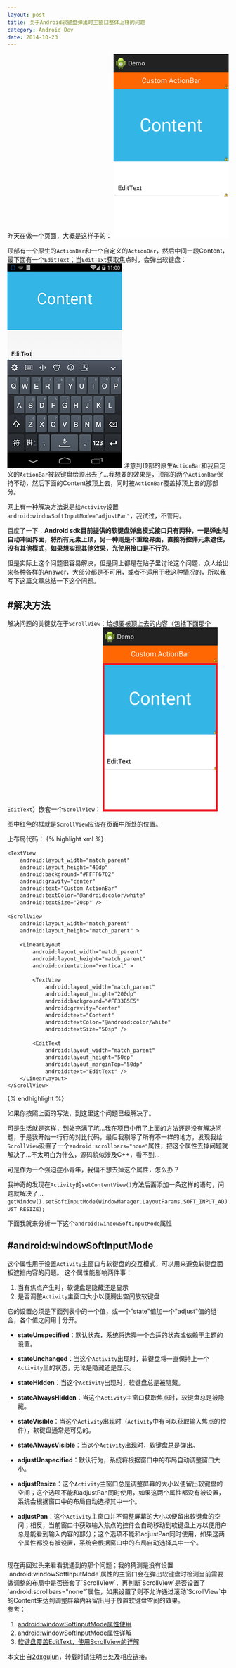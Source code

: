 ```yaml
---
layout: post
title: 关于Android软键盘弹出时主窗口整体上移的问题
category: Android Dev
date: 2014-10-23
---
```


昨天在做一个页面，大概是这样子的：
![sample](/media/files/2014/10/23/sample.png)

<!-- more -->

顶部有一个原生的`ActionBar`和一个自定义的`ActionBar`，然后中间一段Content，最下面有一个`EditText`；当`EditText`获取焦点时，会弹出软键盘：
![soft_keyboard_pop](/media/files/2014/10/23/soft_keyboard_pop.png)
注意到顶部的原生`ActionBar`和我自定义的`ActionBar`被软键盘给顶出去了...我想要的效果是，顶部的两个`ActionBar`保持不动，然后下面的Content被顶上去，同时被`ActionBar`覆盖掉顶上去的那部分。

网上有一种解决方法说是给`Activity`设置`android:windowSoftInputMode="adjustPan"`，我试过，不管用。

百度了一下：**Android sdk目前提供的软键盘弹出模式接口只有两种，一是弹出时自动冲回界面，将所有元素上顶，另一种则是不重绘界面，直接将控件元素遮住，没有其他模式，如果想实现其他效果，光使用接口是不行的**。

但是实际上这个问题很容易解决，但是网上都是在贴子里讨论这个问题，众人给出来各种各样的Answer，大部分都是不可用，或者不适用于我这种情况的，所以我写下这篇文章总结一下这个问题。

#解决方法
---
解决问题的关键就在于`ScrollView`：给想要被顶上去的内容（包括下面那个`EditText`）嵌套一个`ScrollView`：
![scrollview_nested](/media/files/2014/10/23/scrollview_nested.png)

图中红色的框就是`ScrollView`应该在页面中所处的位置。

上布局代码：
{% highlight xml %}
<?xml version="1.0" encoding="UTF-8"?>
<LinearLayout xmlns:android="http://schemas.android.com/apk/res/android"
    android:layout_width="match_parent"
    android:layout_height="match_parent"
    android:orientation="vertical" >

    <TextView
        android:layout_width="match_parent"
        android:layout_height="48dp"
        android:background="#FFFF6702"
        android:gravity="center"
        android:text="Custom ActionBar"
        android:textColor="@android:color/white"
        android:textSize="20sp" />

    <ScrollView
        android:layout_width="match_parent"
        android:layout_height="match_parent" >

        <LinearLayout
            android:layout_width="match_parent"
            android:layout_height="match_parent"
            android:orientation="vertical" >

            <TextView
                android:layout_width="match_parent"
                android:layout_height="200dp"
                android:background="#FF33B5E5"
                android:gravity="center"
                android:text="Content"
                android:textColor="@android:color/white"
                android:textSize="50sp" />

            <EditText
                android:layout_width="match_parent"
                android:layout_height="50dp"
                android:layout_marginTop="50dp"
                android:text="EditText" />
        </LinearLayout>
    </ScrollView>

</LinearLayout>
{% endhighlight %}

如果你按照上面的写法，到这里这个问题已经解决了。

可是生活就是这样，到处充满了坑...我在项目中用了上面的方法还是没有解决问题，于是我开始一行行的对比代码，最后我剔除了所有不一样的地方，发现我给`ScrollView`设置了一个`android:scrollbars="none"`属性，把这个属性去掉问题就解决了...不太明白为什么，源码貌似涉及C++，看不到...

可是作为一个强迫症小青年，我偏不想去掉这个属性，怎么办？

我神奇的发现在`Activity`的`setContentView()`方法后面添加一条这样的语句，问题就解决了...
`getWindow().setSoftInputMode(WindowManager.LayoutParams.SOFT_INPUT_ADJUST_RESIZE);`

下面我就来分析一下这个`android:windowSoftInputMode`属性

#android:windowSoftInputMode
---
这个属性用于设置`Activity`主窗口与软键盘的交互模式，可以用来避免软键盘面板遮挡内容的问题。
这个属性能影响两件事：

1. 当有焦点产生时，软键盘是隐藏还是显示
2. 是否调整`Activity`主窗口大小以便腾出空间放软键盘

它的设置必须是下面列表中的一个值，或一个"state"值加一个"adjust"值的组合，各个值之间用 | 分开。


- **stateUnspecified**：默认状态，系统将选择一个合适的状态或依赖于主题的设置。

- **stateUnchanged**：当这个`Activity`出现时，软键盘将一直保持上一个`Activity`里的状态，无论是隐藏还是显示。

- **stateHidden**：当这个`Activity`出现时，软键盘总是被隐藏。

- **stateAlwaysHidden**：当这个`Activity`主窗口获取焦点时，软键盘总是被隐藏。

- **stateVisible**：当这个`Activity`出现时（`Activity`中有可以获取输入焦点的控件），软键盘通常是可见的。

- **stateAlwaysVisible**：当这个`Activity`出现时，软键盘总是弹出。

- **adjustUnspecified**：默认行为，系统将根据窗口中的布局自动调整窗口大小。

- **adjustResize**：这个`Activity`主窗口总是调整屏幕的大小以便留出软键盘的空间；这个选项不能和adjustPan同时使用，如果这两个属性都没有被设置，系统会根据窗口中的布局自动选择其中一个。

- **adjustPan**：这个`Activity`主窗口并不调整屏幕的大小以便留出软键盘的空间；相反，当前窗口中获取输入焦点的控件会自动移动到软键盘上方以便用户总是能看到输入内容的部分；这个选项不能和adjustPan同时使用，如果这两个属性都没有被设置，系统会根据窗口中的布局自动选择其中一个。

<br/>
现在再回过头来看看我遇到的那个问题；我的猜测是没有设置`android:windowSoftInputMode`属性的主窗口会在弹出软键盘时检测当前需要做调整的布局中是否嵌套了`ScrollView`，再判断`ScrollView`是否设置了`android:scrollbars="none"`属性，如果设置了则不允许通过滚动`ScrollView`中的Content来达到调整屏幕内容留出用于放置软键盘空间的效果。


<br/>
参考：

1. [android:windowSoftInputMode属性使用](http://blog.csdn.net/gaomatrix/article/details/7057032)
2. [android:windowSoftInputMode属性详解](http://blog.csdn.net/twoicewoo/article/details/7384398)
3. [软键盘覆盖EditText，使用ScrollView的详解](http://www.eoeandroid.com/thread-53414-1-1.html)

本文出自[2dxgujun](http://2dxgujun.com/)，转载时请注明出处及相应链接。